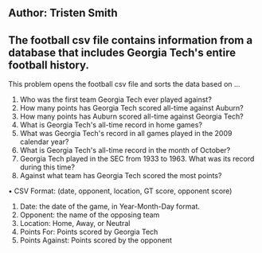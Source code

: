 Author: Tristen Smith
---
The football csv file contains information from a database that includes Georgia Tech's entire football history.
---
This problem opens the football csv file and sorts the data based on ...
1. Who was the first team Georgia Tech ever played against?
2. How many points has Georgia Tech scored all-time against Auburn?
3. How many points has Auburn scored all-time against Georgia Tech?
4. What is Georgia Tech's all-time record in home games?
5. What was Georgia Tech's record in all games played in the 2009 calendar year?
6. What is Georgia Tech's all-time record in the month of October?
7. Georgia Tech played in the SEC from 1933 to 1963. What was its record during this time?
8. Against what team has Georgia Tech scored the most points?

• CSV Format: (date, opponent, location, GT score, opponent score)
1. Date: the date of the game, in Year-Month-Day format.
2. Opponent: the name of the opposing team
3. Location: Home, Away, or Neutral
4. Points For: Points scored by Georgia Tech
5. Points Against: Points scored by the opponent
